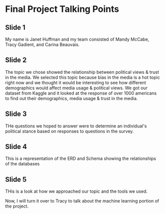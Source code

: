 # Final Project Talking Points
## Slide 1
My name is Janet Huffman and my team consisted of Mandy McCabe, Tracy Gadient, and Carina Beauvais.

## Slide 2
The topic we chose showed the relationship between political views & trust in the media.  We selected this topic because bias in the media is a hot topic right now and we thought it would be interesting to see how different demographics would affect media usage & political views.  We got our dataset from Kaggle and it looked at the response of over 1000 americans to find out their demographics, media usage & trust in the media.

## Slide 3
THe questions we hoped to answer were to determine an individual's political stance based on responses to questions in the survey.

## Slide 4
This is a representation of the ERD and Schema showing the relationships of the databases

## Slide 5
THis is a look at how we approached our topic and the tools we used.

Now, I will turn it over to Tracy to talk about the machine learning portion of the project.
